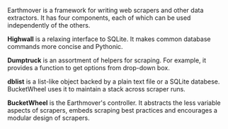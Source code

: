 Earthmover is a framework for writing web scrapers
and other data extractors. It has four components,
each of which can be used independently of the others.

**Highwall** is a relaxing interface to SQLite. It makes common database commands more concise and Pythonic.

**Dumptruck** is an assortment of helpers for scraping. For example, it provides a function to get options from drop-down box.

**dblist** is a list-like object backed by a plain text file or a SQLite databese. BucketWheel uses it to maintain a stack across scraper runs.

**BucketWheel** is the Earthmover's controller. It abstracts the less variable aspects of scrapers, embeds scraping best practices
and encourages a modular design of scrapers.
